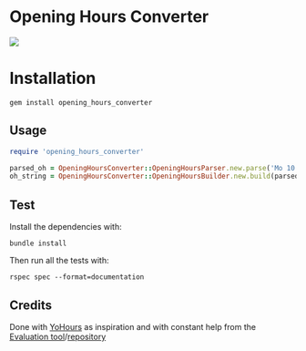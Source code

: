 # Opening Hours Converter

![](https://github.com/Publidata/opening_hours_converter/workflows/CI/badge.svg)

# Installation

```
gem install opening_hours_converter
```

## Usage

```ruby
require 'opening_hours_converter'

parsed_oh = OpeningHoursConverter::OpeningHoursParser.new.parse('Mo 10:00-12:00')
oh_string = OpeningHoursConverter::OpeningHoursBuilder.new.build(parsed_oh)
```

## Test

Install the dependencies with:

```
bundle install
```

Then run all the tests with:

```
rspec spec --format=documentation
```

## Credits

Done with [YoHours](https://framagit.org/PanierAvide/YoHours) as inspiration and with constant help from the [Evaluation tool](http://openingh.openstreetmap.de/evaluation_tool/)/[repository](https://github.com/opening-hours/opening_hours.js)
